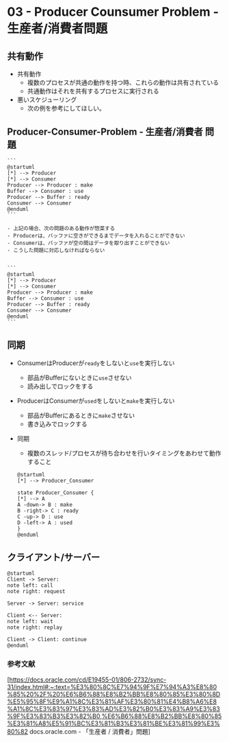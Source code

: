 # 03 - Producer Counsumer Problem - 生産者/消費者問題

## 共有動作
- 共有動作
    - 複数のプロセスが共通の動作を持つ時、これらの動作は共有されている
    - 共通動作はそれを共有するプロセスに実行される
- 悪いスケジューリング
    - 次の例を参考にしてほしい。 

## Producer-Consumer-Problem - 生産者/消費者 問題

    ```
    @startuml
    [*] --> Producer
    [*] --> Consumer
    Producer --> Producer : make
    Buffer --> Consumer : use
    Producer --> Buffer : ready
    Consumer --> Consumer
    @enduml
    ```

    - 上記の場合、次の問題のある動作が惣菜する
    - Producerは、バッファに空きができるまでデータを入れることができない
    - Consumerは、バッファが空の間はデータを取り出すことができない
    - こうした問題に対応しなければならない


    ```
    @startuml
    [*] --> Producer
    [*] --> Consumer
    Producer --> Producer : make
    Buffer --> Consumer : use
    Producer --> Buffer : ready
    Consumer --> Consumer
    @enduml
    ```

## 同期
- ConsumerはProducerが`ready`をしないと`use`を実行しない
    - 部品がBufferにないときに`use`させない
    - 読み出しでロックをする
- ProducerはConsumerが`used`をしないと`make`を実行しない
    - 部品がBufferにあるときに`make`させない
    - 書き込みでロックする
- 同期
    - 複数のスレッド/プロセスが待ち合わせを行いタイミングをあわせて動作すること

    ```
    @startuml
    [*] --> Producer_Consumer

    state Producer_Consumer {
    [*] --> A
    A -down-> B : make
    B -right-> C : ready
    C -up-> D : use
    D -left-> A : used
    }
    @enduml
    ```
## クライアント/サーバー

```
@startuml
Client -> Server:
note left: call
note right: request

Server -> Server: service

Client <-- Server: 
note left: wait
note right: replay

Client -> Client: continue
@enduml
```

### 参考文献
[https://docs.oracle.com/cd/E19455-01/806-2732/sync-31/index.html#:~:text=%E3%80%8C%E7%94%9F%E7%94%A3%E8%80%85%20%2F%20%E6%B6%88%E8%B2%BB%E8%80%85%E3%80%8D%E5%95%8F%E9%A1%8C%E3%81%AF%E3%80%81%E4%B8%A6%E8%A1%8C%E3%83%97%E3%83%AD%E3%82%B0%E3%83%A9%E3%83%9F%E3%83%B3%E3%82%B0,%E6%B6%88%E8%B2%BB%E8%80%85%E3%81%A8%E5%91%BC%E3%81%B3%E3%81%BE%E3%81%99%E3%80%82 docs.oracle.com - 「生産者 / 消費者」問題]

